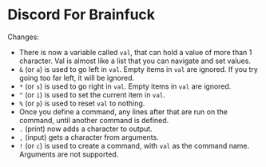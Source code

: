 # Discord For Brainfuck

Changes:
- There is now a variable called `val`, that can hold a value of more than 1 character. Val is almost like a list that you can navigate and set values.
- `&` (or `a`) is used to go left in `val`. Empty items in `val` are ignored. If you try going too far left, it will be ignored.
- `*` (or `s`) is used to go right in `val`. Empty items in `val` are ignored.
- `^` (or `i`) is used to set the current item in `val`.
- `%` (or `p`) is used to reset `val` to nothing.
- Once you define a command, any lines after that are run on the command, until another command is defined.
- `.` (print) now adds a character to output.
- `,` (input) gets a character from arguments.
- `!` (or `c`) is used to create a command, with `val` as the command name. Arguments are not supported.
